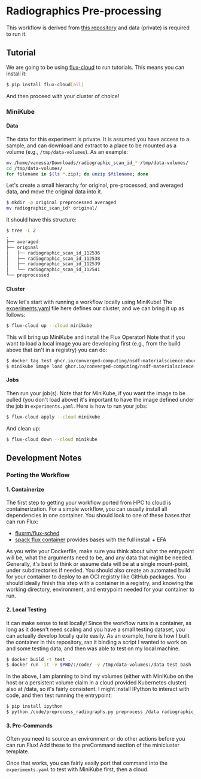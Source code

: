 # Radiographics Pre-processing

This workflow is derived from [this repository](https://github.com/nsdf-fabric/nsdf-materialscience/tree/main/python/nsdf/materialscience/radiographics_preprocessing)
and data (private) is required to run it.

## Tutorial

We are going to be using [flux-cloud](https://converged-computing.github.io/flux-cloud/) to run tutorials. This means you can install it:

```bash
$ pip install flux-cloud[all]
```

And then proceed with your cluster of choice!

### MiniKube

#### Data

The data for this experiment is private. It is assumed you have access to a sample, and can
download and extract to a place to be mounted as a volume (e.g., `/tmp/data-volumes`). As an example:

```bash
mv /home/vanessa/Downloads/radiographic_scan_id_* /tmp/data-volumes/
cd /tmp/data-volumes/
for filename in $(ls *.zip); do unzip $filename; done
```

Let's create a small hierarchy for original, pre-processed, and averaged data,
and move the original data into it.

```bash
$ mkdir -p original preprocessed averaged
mv radiographic_scan_id* original/
```

It should have this structure:

```bash
$ tree -L 2
.
├── averaged
├── original
│   ├── radiographic_scan_id_112536
│   ├── radiographic_scan_id_112538
│   ├── radiographic_scan_id_112539
│   └── radiographic_scan_id_112541
└── preprocessed
```

#### Cluster

Now let's start with running a workflow locally using MiniKube! The [experiments.yaml](experiments.yaml)
file here defines our cluster, and we can bring it up as follows:

```bash
$ flux-cloud up --cloud minikube
```

This will bring up MiniKube and install the Flux Operator! Note that if you want to load
a local image you are developing first (e.g., from the build above that isn't in a registry)
you can do:

```bash
$ docker tag test ghcr.io/converged-computing/nsdf-materialscience:ubuntu-20.04
$ minikube image load ghcr.io/converged-computing/nsdf-materialscience:ubuntu-20.04
```

#### Jobs

Then run your job(s). Note that for MiniKube, if you want the image to be pulled (you don't load
above) it's important to have the image defined under the job in `experiments.yaml`. Here is how 
to run your jobs:

```bash
$ flux-cloud apply --cloud minikube
```

And clean up:

```bash
$ flux-cloud down --cloud minikube
```


## Development Notes

### Porting the Workflow

#### 1. Containerize

The first step to getting your workflow ported from HPC to cloud is containerization.
For a simple workflow, you can usually install all dependencies in one container.
You should look to one of these bases that can run Flux:

 - [fluxrm/flux-sched](https://hub.docker.com/r/fluxrm/flux-sched)
 - [spack flux container](https://github.com/orgs/rse-ops/packages?repo_name=spack-flux-container) provides bases with the full install + EFA
 
As you write your Dockerfile, make sure you think about what the entrypoint will be,
what the arguments need to be, and any data that might be needed. Generally, it's best to 
think or assume data will be at a single mount-point, under subdirectories if needed.
You should also create an automated build for your container to deploy to an OCI
registry like GitHub packages. You should ideally finish this step with a container in
a registry, and knowing the working directory, environment, and entrypoint needed for your container to run.

#### 2. Local Testing

It can make sense to test locally! Since the workflow runs in a container, as long as 
it doesn't need scaling and you have a small testing dataset, you can actually develop
locally quite easily. As an example, here is how I built the container in this repository,
ran it binding a script I wanted to work on and some testing data, and then was able to
test on my local machine.

```bash
$ docker build -t test .
$ docker run -it -v $PWD/:/code/ -v /tmp/data-volumes:/data test bash
```

In the above, I am planning to bind my volumes (either with MiniKube on the host or a persistent volume
claim in a cloud provided Kubernetes cluster) also at /data, so it's fairly consistent. I might
install IPython to interact with code, and then test running the entrypoint:

```bash
$ pip install ipython
$ python /code/preprocess_radiographs.py preprocess /data radiographic_scan_id_112536
```

#### 3. Pre-Commands

Often you need to source an environment or do other actions before you can run
Flux! Add these to the preCommand section of the minicluster template.

Once that works, you can fairly easily port that command into the `experiments.yaml`
to test with MiniKube first, then a cloud.
